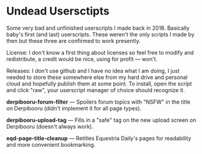 # Undead Usersctipts
Some very bad and unfinished userscripts I made back in 2018. Basically baby's first (and last) userscripts. These weren't the only scripts I made by then but these three are confirmed to work presently.

License: I don't know a first thing about licenses so feel free to modify and redistribute, a credit would be nice, using for profit — won't.

Releases: I don't use github and I have no idea what I am doing, I just needed to store these somewhere else from my hard drive and personal cloud and hopefully publish them at some point. To install, open the script and click "raw", your userscript manager of choice should recognize it.

**derpibooru-forum-filter** — Spoilers forum topics with "NSFW" in the title on Derpibooru (didn't implement it for all page types).

**derpibooru-upload-tag** — Fills in a "safe" tag on the new upload screen on Derpibooru (doesn't always work).

**eqd-page-title-cleanup** — Retitles Equestria Daily's pages for readability and more convenient bookmarking.
